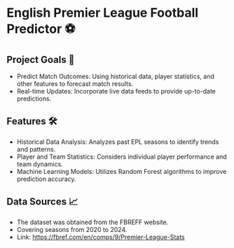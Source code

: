 # English Premier League Football Predictor ⚽ 

## Project Goals 🎯
- Predict Match Outcomes: Using historical data, player statistics, and other features to forecast match results.
- Real-time Updates: Incorporate live data feeds to provide up-to-date predictions.

## Features 🛠
- Historical Data Analysis: Analyzes past EPL seasons to identify trends and patterns.
- Player and Team Statistics: Considers individual player performance and team dynamics.
- Machine Learning Models: Utilizes Random Forest algorithms to improve prediction accuracy.

## Data Sources 📈 
- The dataset was obtained from the FBREFF website.
- Covering seasons from 2020 to 2024.
- Link: https://fbref.com/en/comps/9/Premier-League-Stats
